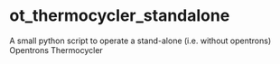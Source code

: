 # ot_thermocycler_standalone
A small python script to operate a stand-alone (i.e. without opentrons) Opentrons Thermocycler
